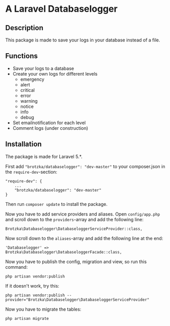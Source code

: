 # A Laravel Databaselogger

## Description

This package is made to save your logs in your database instead of a file.

## Functions

- Save your logs to a database
- Create your own logs for different levels
  - emergency
  - alert
  - critical
  - error
  - warning
  - notice
  - info
  - debug
- Set emailnotification for each level
- Comment logs (under construction)

## Installation

The package is made for Laravel 5.*.

First add `"brotzka/databaselogger": "dev-master"` to your composer.json in the `require-dev`-section:

    "require-dev": {
        ...
        "brotzka/databaselogger": "dev-master"
    }

Then run `composer update` to install the package.

Now you have to add service providers and aliases. Open `config/app.php` and scroll down to the `providers`-array and add the following line:


    Brotzka\Databaselogger\DatabaseloggerServiceProvider::class,

Now scroll down to the `aliases`-array and add the following line at the end:

    'Databaselogger' => Brotzka\Databaselogger\DatabaseloggerFacade::class,

Now you have to publish the config, migration and view, so run this command:

    php artisan vendor:publish

If it doesn't work, try this:

    php artisan vendor:publish --provider="Brotzka\Databaselogger\DatabaseloggerServiceProvider"

Now you have to migrate the tables:

    php artisan migrate